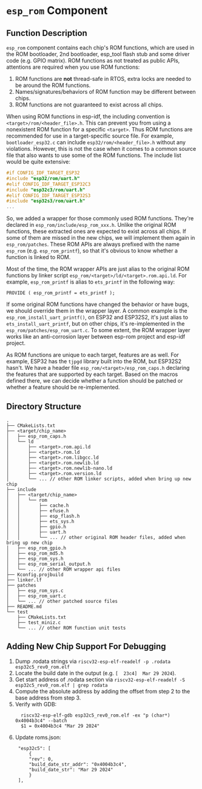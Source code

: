 # `esp_rom` Component

## Function Description

`esp_rom` component contains each chip's ROM functions, which are used in the ROM bootloader, 2nd bootloader, esp_tool flash stub and some driver code (e.g. GPIO matrix). ROM functions as not treated as public APIs, attentions are required when you use ROM functions:

1. ROM functions are **not** thread-safe in RTOS, extra locks are needed to be around the ROM functions.
2. Names/signatures/behaviors of ROM function may be different between chips.
3. ROM functions are not guaranteed to exist across all chips.

When using ROM functions in esp-idf, the including convention is `<target>/rom/<header_file>.h`. This can prevent you from using a nonexistent ROM function for a specific `<target>`. Thus ROM functions are recommended for use in a target-specific source file. For example, `bootloader_esp32.c` can include `esp32/rom/<header_file>.h` without any violations. However, this is not the case when it comes to a common source file that also wants to use some of the ROM functions. The include list would be quite extensive:

```c
#if CONFIG_IDF_TARGET_ESP32
#include "esp32/rom/uart.h"
#elif CONFIG_IDF_TARGET_ESP32C3
#include "esp32c3/rom/uart.h"
#elif CONFIG_IDF_TARGET_ESP32S3
#include "esp32s3/rom/uart.h"
...
```

So, we added a wrapper for those commonly used ROM functions. They're declared in `esp_rom/include/esp_rom_xxx.h`. Unlike the original ROM functions, these extracted ones are expected to exist across all chips. If some of them are missed in the new chips, we will implement them again in `esp_rom/patches`. These ROM APIs are always prefixed with the name `esp_rom` (e.g. `esp_rom_printf`), so that it's obvious to know whether a function is linked to ROM.

Most of the time, the ROM wrapper APIs are just alias to the original ROM functions by linker script `esp_rom/<target>/ld/<target>.rom.api.ld`. For example, `esp_rom_printf` is alias to `ets_printf` in the following way:

```
PROVIDE ( esp_rom_printf = ets_printf );
```

If some original ROM functions have changed the behavior or have bugs, we should override them in the wrapper layer. A common example is the `esp_rom_install_uart_printf()`, on ESP32 and ESP32S2, it's just alias to `ets_install_uart_printf`, but on other chips, it's re-implemented in the `esp_rom/patches/esp_rom_uart.c`. To some extent, the ROM wrapper layer works like an anti-corrosion layer between esp-rom project and esp-idf project.

As ROM functions are unique to each target, features are as well. For example, ESP32 has the `tjpgd` library built into the ROM, but ESP32S2 hasn't. We have a header file `esp_rom/<target>/esp_rom_caps.h` declaring the features that are supported by each target. Based on the macros defined there, we can decide whether a function should be patched or whether a feature should be re-implemented.

## Directory Structure

```
.
├── CMakeLists.txt
├── <target/chip_name>
│   ├── esp_rom_caps.h
│   └── ld
│       ├── <target>.rom.api.ld
│       ├── <target>.rom.ld
│       ├── <target>.rom.libgcc.ld
│       ├── <target>.rom.newlib.ld
│       ├── <target>.rom.newlib-nano.ld
│       ├── <target>.rom.version.ld
│       └── ... // other ROM linker scripts, added when bring up new chip
├── include
│   ├── <target/chip_name>
│   │   └── rom
│   │       ├── cache.h
│   │       ├── efuse.h
│   │       ├── esp_flash.h
│   │       ├── ets_sys.h
│   │       ├── gpio.h
│   │       ├── uart.h
│   │       └── ... // other original ROM header files, added when bring up new chip
│   ├── esp_rom_gpio.h
│   ├── esp_rom_md5.h
│   ├── esp_rom_sys.h
│   ├── esp_rom_serial_output.h
│   └── ... // other ROM wrapper api files
├── Kconfig.projbuild
├── linker.lf
├── patches
│   ├── esp_rom_sys.c
│   ├── esp_rom_uart.c
│   └── ... // other patched source files
├── README.md
└── test
    ├── CMakeLists.txt
    ├── test_miniz.c
    └── ... // other ROM function unit tests
```

## Adding New Chip Support For Debugging

1. Dump .rodata strings via `riscv32-esp-elf-readelf -p .rodata esp32c5_rev0_rom.elf`
2. Locate the build date in the output (e.g. `[  23c4]  Mar 29 2024`).
3. Get start address of .rodata section via `riscv32-esp-elf-readelf -S esp32c5_rev0_rom.elf | grep rodata`
4. Compute the absolute address by adding the offset from step 2 to the base address from step 3.
5. Verify with GDB:
   ```
     riscv32-esp-elf-gdb esp32c5_rev0_rom.elf -ex "p (char*) 0x4004b3c4" --batch
     $1 = 0x4004b3c4 "Mar 29 2024"
   ```
6. Update roms.json:
   ```
    "esp32c5": [
        {
        "rev": 0,
        "build_date_str_addr": "0x4004b3c4",
        "build_date_str": "Mar 29 2024"
        }
    ],
   ```
